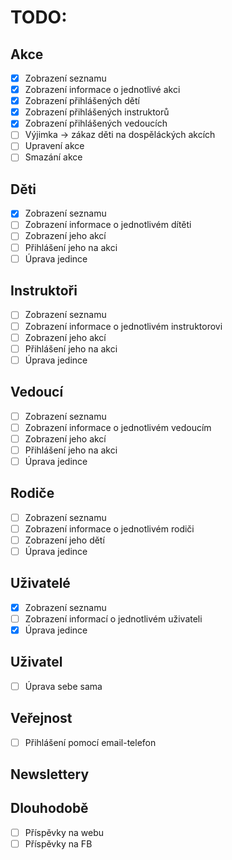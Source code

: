 # TODO:
## Akce
- [x] Zobrazení seznamu
- [x] Zobrazení informace o jednotlivé akci
- [x] Zobrazení přihlášených dětí
- [x] Zobrazení přihlášených instruktorů
- [x] Zobrazení přihlášených vedoucích
- [ ] Výjimka -> zákaz děti na dospěláckých akcích
- [ ] Upravení akce
- [ ] Smazání akce
## Děti
- [x] Zobrazení seznamu
- [ ] Zobrazení informace o jednotlivém dítěti
- [ ] Zobrazení jeho akcí
- [ ] Přihlášení jeho na akci
- [ ] Úprava jedince
## Instruktoři
- [ ] Zobrazení seznamu
- [ ] Zobrazení informace o jednotlivém instruktorovi
- [ ] Zobrazení jeho akcí
- [ ] Přihlášení jeho na akci
- [ ] Úprava jedince
## Vedoucí
- [ ] Zobrazení seznamu
- [ ] Zobrazení informace o jednotlivém vedoucím
- [ ] Zobrazení jeho akcí
- [ ] Přihlášení jeho na akci
- [ ] Úprava jedince
## Rodiče
- [ ] Zobrazení seznamu
- [ ] Zobrazení informace o jednotlivém rodiči
- [ ] Zobrazení jeho dětí
- [ ] Úprava jedince
## Uživatelé
- [x] Zobrazení seznamu
- [ ] Zobrazení informací o jednotlivém uživateli
- [x] Úprava jedince
## Uživatel
- [ ] Úprava sebe sama
## Veřejnost
- [ ] Přihlášení pomocí email-telefon
## Newslettery

## Dlouhodobě
- [ ] Příspěvky na webu
- [ ] Příspěvky na FB